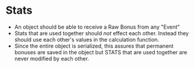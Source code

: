 # Stats

-   An object should be able to receive a Raw Bonus from any "Event"
-   Stats that are used together should _not_ effect each other. Instead they should use each other's values in the calculation function.
-   Since the entire object is serialized, this assures that permanent bonuses are saved in the object but STATS that are used together are never modified by each other.
